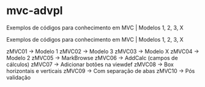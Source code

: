# mvc-advpl
Exemplos de códigos para conhecimento em MVC | Modelos 1, 2, 3, X

Exemplos de códigos para conhecimento em MVC | Modelos 1, 2, 3, X

zMVC01 -> Modelo 1
zMVC02 -> Modelo 3
zMVC03 -> Modelo X
zMVC04 -> Modelo 2
zMVC05 -> MarkBrowse
zMVC06 -> AddCalc (campos de cálculos)
zMVC07 -> Adicionar botões na viewdef
zMVC08 -> Box horizontais e verticais
zMVC09 -> Com separação de abas
zMVC10 -> Pós validação

